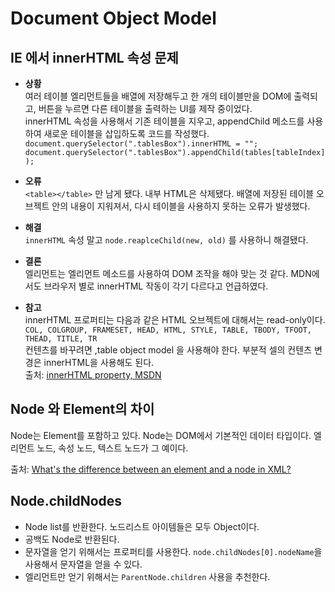 # Document Object Model

## IE 에서 innerHTML 속성 문제

- **상황**   
여러 테이블 엘리먼트들을 배열에 저장해두고 한 개의 테이블만을 DOM에 출력되고, 버튼을 누르면 다른 테이블을 출력하는 UI를 제작 중이었다.  
innerHTML 속성을 사용해서 기존 테이블을 지우고, appendChild 메소드를 사용하여 새로운 테이블을 삽입하도록 코드를 작성했다.    
`document.querySelector(".tablesBox").innerHTML = "";`    
`document.querySelector(".tablesBox").appendChild(tables[tableIndex]);`   

- **오류**    
`<table></table>` 만 남게 됐다. 내부 HTML은 삭제됐다.
배열에 저장된 테이블 오브젝트 안의 내용이 지워져서, 다시 테이블을 사용하지 못하는 오류가 발생했다.

- **해결**    
`innerHTML` 속성 말고 `node.reaplceChild(new, old)` 를 사용하니 해결됐다.

- **결론**    
엘리먼트는 엘리먼트 메소드를 사용하여 DOM 조작을 해야 맞는 것 같다. MDN에서도 브라우저 별로 innerHTML 작동이 각기 다르다고 언급하였다.

- **참고**    
innerHTML 프로퍼티는 다음과 같은 HTML 오브젝트에 대해서는 read-only이다.   
`COL, COLGROUP, FRAMESET, HEAD, HTML, STYLE, TABLE, TBODY, TFOOT, THEAD, TITLE, TR `  
컨텐츠를 바꾸려면 ,table object model 을 사용해야 한다. 부분적 셀의 컨텐츠 변경은 innerHTML을 사용해도 된다.   
출처: [innerHTML property, MSDN](https://msdn.microsoft.com/en-us/ie/ms533897\(v=vs.94\))

## Node 와 Element의 차이
Node는 Element를 포함하고 있다. Node는 DOM에서 기본적인 데이터 타입이다. 엘리먼트 노드, 속성 노드, 텍스트 노드가 그 예이다.

출처: [What's the difference between an element and a node in XML?](https://stackoverflow.com/questions/132564/whats-the-difference-between-an-element-and-a-node-in-xml)

## Node.childNodes
- Node list를 반환한다. 노드리스트 아이템들은 모두 Object이다.
- 공백도 Node로 반환된다.
- 문자열을 얻기 위해서는 프로퍼티를 사용한다. `node.childNodes[0].nodeName`을 사용해서 문자열을 얻을 수 있다.
- 엘리먼트만 얻기 위해서는 `ParentNode.children` 사용을 추천한다. 